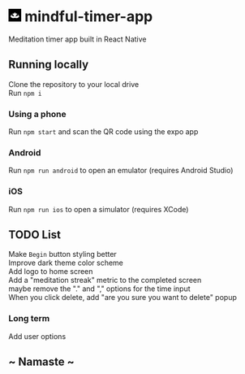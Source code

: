 # <img src="assets/icon.png" width="25"> mindful-timer-app

Meditation timer app built in React Native

## Running locally

Clone the repository to your local drive\
Run `npm i`

### Using a phone

Run `npm start` and scan the QR code using the expo app

### Android

Run `npm run android` to open an emulator (requires Android Studio)

### iOS

Run `npm run ios` to open a simulator (requires XCode)

## TODO List

Make `Begin` button styling better\
Improve dark theme color scheme\
Add logo to home screen\
Add a "meditation streak" metric to the completed screen\
maybe remove the "." and "," options for the time input\
When you click delete, add "are you sure you want to delete" popup

### Long term

Add user options

## ~ Namaste ~
